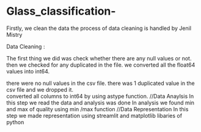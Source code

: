 # Glass_classification-

Firstly, we clean the data
the process of data cleaning is handled by Jenil Mistry

Data Cleaning : 

The first thing we did was check whether there are any null values or not.
then we checked for any duplicated in the file.
we converted all the float64 values into int64.

there were no null values in the csv file.
there was 1 duplicated value in the csv file and we dropped it.  
converted all columns to int64 by using astype function.
//Data Anaylsis
In this step we read the data and analysis was done
In analysis we found min and max of quality using min /max function
//Data Representation
In this step we made representation using streamlit and matplotlib libaries of python


